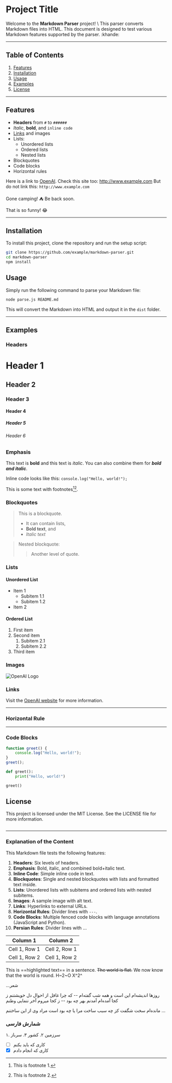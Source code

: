 # Project Title

Welcome to the **Markdown Parser** project! \ This parser converts Markdown files into HTML. This document is designed to test various Markdown features supported by the parser. :khande:

---

## Table of Contents

1. [Features](#features)
2. [Installation](#installation)
3. [Usage](#usage)
4. [Examples](#examples)
5. [License](#license)

---

## Features

- **Headers** from `#` to `######`
- *Italic*, **bold**, and `inline code`
- [Links](https://www.example.com) and images
- Lists:
  - Unordered lists
  - Ordered lists
  - Nested lists
- Blockquotes
- Code blocks
- Horizontal rules

Here is a link to [OpenAI](https://www.openai.com).
Check this site too: http://www.example.com
But do not link this: `http://www.example.com`

Gone camping! :tent: Be back soon.

That is so funny! :joy:

---

## Installation

To install this project, clone the repository and run the setup script:

```bash
git clone https://github.com/example/markdown-parser.git
cd markdown-parser
npm install
```

## Usage

Simply run the following command to parse your Markdown file:

```bash
node parse.js README.md
```

This will convert the Markdown into HTML and output it in the `dist` folder.

---

## Examples

### Headers

# Header 1
## Header 2
### Header 3
#### Header 4
##### Header 5
###### Header 6

### Emphasis

This text is **bold** and this text is *italic*. You can also combine them for ***bold and italic***.

Inline code looks like this: `console.log("Hello, world!");`

This is some text with footnotes[^1][^2].

[^1]: This is footnote 1.
[^2]: This is footnote 2.



### Blockquotes

> This is a blockquote.
> 
> - It can contain lists,
> - **Bold text**, and
> - *Italic text*

> Nested blockquote:
> > Another level of quote.

### Lists

#### Unordered List

- Item 1
  - Subitem 1.1
  - Subitem 1.2
- Item 2

#### Ordered List

1. First item
2. Second item
   1. Subitem 2.1
   2. Subitem 2.2
3. Third item

### Images

![OpenAI Logo](https://openai.com/favicon.ico)

### Links

Visit the [OpenAI website](https://www.openai.com) for more information.

---

### Horizontal Rule

---

### Code Blocks

```javascript
function greet() {
    console.log("Hello, world!");
}
greet();
```

```python
def greet():
    print("Hello, world!")

greet()
```

## License

This project is licensed under the MIT License. See the LICENSE file for more information.
```
```

---

### Explanation of the Content

This Markdown file tests the following features:

1. **Headers**: Six levels of headers.
2. **Emphasis**: Bold, italic, and combined bold+italic text.
3. **Inline Code**: Simple inline code in text.
4. **Blockquotes**: Single and nested blockquotes with lists and formatted text inside.
5. **Lists**: Unordered lists with subitems and ordered lists with nested subitems.
6. **Images**: A sample image with alt text.
7. **Links**: Hyperlinks to external URLs.
8. **Horizontal Rules**: Divider lines with `---`.
9. **Code Blocks**: Multiple fenced code blocks with language annotations (JavaScript and Python).
10. **Persian Rules**: Divider lines with ...



| Column 1      | Column 2      |
| ------------- | ------------- |
| Cell 1, Row 1 | Cell 2, Row 1 |
| Cell 1, Row 2 | Cell 1, Row 2 |


This is ==highlighted text== in a sentence.
~~The world is flat.~~ We now know that the world is round.  H~2~O  X^2^



...شعر

روزها اندیشه‌ام این است و همه شب گفته‌ام -- که چرا غافل از احوال دل خویشتنم
    ز کجا آمده‌ام آمدنم بهر چه بود -- ز کجا میروم آخر ننمایی وطنم

مانده‌ام سخت شگفت کز چه سبب ساخت مرا
یا چه بود است مراد وی از این ساختنم
...


### شمارش فارسی

۱. سرزمین
۲. کشور
۳. سرباز


- [ ] کاری که باید بکنم
- [x] کاری که انجام دادم
